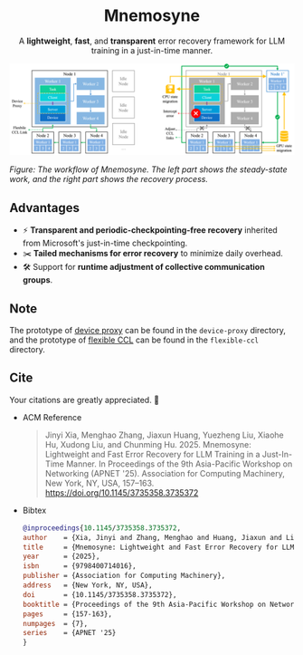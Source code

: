 <p align="center">
    <h1 align="center">Mnemosyne</h1>
</p>
<p align="center">
    A <b>lightweight</b>, <b>fast</b>, and <b>transparent</b> error recovery framework for LLM training in a just-in-time manner.
</p>

![Overview.](.assets/overview.png)

*Figure: The workflow of Mnemosyne. The left part shows the steady-state work, and the right part shows the recovery process.*

## Advantages

- ⚡️ **Transparent and periodic-checkpointing-free recovery** inherited from Microsoft's just-in-time checkpointing.
- ✂️ **Tailed mechanisms for error recovery** to minimize daily overhead.
- 🛠️ Support for **runtime adjustment of collective communication groups**.

## Note

The prototype of [device proxy](https://networked-system-and-security-group.github.io/Mnemosyne/device-proxy/) can be found in the `device-proxy` directory, and the prototype of [flexible CCL](https://networked-system-and-security-group.github.io/Mnemosyne/flexible-ccl/) can be found in the `flexible-ccl` directory.

## Cite

Your citations are greatly appreciated. 🥰

- ACM Reference
    > Jinyi Xia, Menghao Zhang, Jiaxun Huang, Yuezheng Liu, Xiaohe Hu, Xudong Liu, and Chunming Hu. 2025. Mnemosyne: Lightweight and Fast Error Recovery for LLM Training in a Just-In-Time Manner. In Proceedings of the 9th Asia-Pacific Workshop on Networking (APNET '25). Association for Computing Machinery, New York, NY, USA, 157–163. https://doi.org/10.1145/3735358.3735372
- Bibtex
    ```bibtex
    @inproceedings{10.1145/3735358.3735372,
    author    = {Xia, Jinyi and Zhang, Menghao and Huang, Jiaxun and Liu, Yuezheng and Hu, Xiaohe and Liu, Xudong and Hu, Chunming},
    title     = {Mnemosyne: Lightweight and Fast Error Recovery for LLM Training in a Just-In-Time Manner},
    year      = {2025},
    isbn      = {9798400714016},
    publisher = {Association for Computing Machinery},
    address   = {New York, NY, USA},
    doi       = {10.1145/3735358.3735372},
    booktitle = {Proceedings of the 9th Asia-Pacific Workshop on Networking},
    pages     = {157-163},
    numpages  = {7},
    series    = {APNET '25}
    }
    ```
